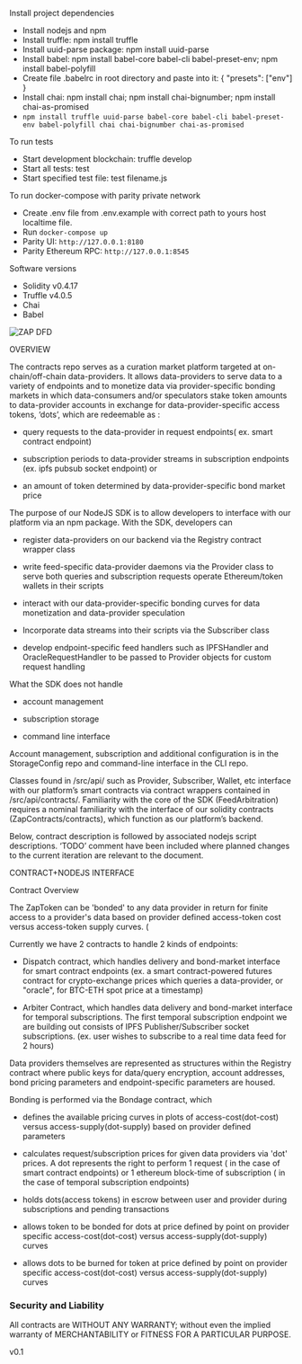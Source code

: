 Install project dependencies
 - Install nodejs and npm
 - Install truffle: npm install truffle
 - Install uuid-parse package: npm install uuid-parse
 - Install babel: npm install babel-core babel-cli babel-preset-env; npm install babel-polyfill
 - Create file .babelrc in root directory and paste into it: { "presets": ["env"] }
 - Install chai: npm install chai; npm install chai-bignumber; npm install chai-as-promised
 -  ```npm install truffle uuid-parse babel-core babel-cli babel-preset-env babel-polyfill chai chai-bignumber chai-as-promised```

To run tests
 - Start development blockchain: truffle develop
 - Start all tests: test
 - Start specified test file: test filename.js
 
To run docker-compose with parity private network
- Create .env file from .env.example with correct path to yours host localtime file.
- Run `docker-compose up`  
- Parity UI: `http://127.0.0.1:8180`
- Parity Ethereum RPC: `http://127.0.0.1:8545`

Software versions
 - Solidity v0.4.17
 - Truffle v4.0.5
 - Chai
 - Babel
 
![ZAP DFD](https://github.com/zapproject/FeedArbitration/blob/master/dataflow.png)



OVERVIEW

  The contracts repo serves as a curation market platform targeted at on-chain/off-chain data-providers. It allows data-providers to serve data to a variety of endpoints and to monetize data via provider-specific bonding markets in which data-consumers and/or speculators stake token amounts to data-provider accounts in exchange for data-provider-specific access tokens, ‘dots’, which are redeemable as :

 - query requests to the data-provider in request endpoints( ex. smart contract endpoint)

 - subscription periods to data-provider streams in subscription endpoints (ex. ipfs pubsub socket endpoint) or 

 - an amount of token determined by data-provider-specific bond market price

  The purpose of our NodeJS SDK is to allow developers to interface with our platform via an npm package. With the SDK, developers can

 - register data-providers on our backend via the Registry contract wrapper class

 - write feed-specific data-provider daemons via the Provider class to serve both queries and subscription requests
operate Ethereum/token wallets in their scripts

 - interact with our data-provider-specific bonding curves for data monetization and data-provider speculation 

 - Incorporate data streams into their scripts via the Subscriber class

 - develop endpoint-specific feed handlers such as IPFSHandler and OracleRequestHandler to be passed to Provider objects for custom request handling

What the SDK does not handle

 - account management

 - subscription storage

 - command line interface

Account management, subscription and additional configuration is in the StorageConfig repo and command-line interface in the CLI repo.

  Classes found in /src/api/ such as Provider, Subscriber, Wallet, etc interface with our platform’s smart contracts via contract wrappers contained in /src/api/contracts/. Familiarity with the core of the SDK (FeedArbitration) requires a nominal familiarity with the interface of our solidity contracts (ZapContracts/contracts), which function as our platform’s backend. 

  Below, contract description is followed by associated nodejs script descriptions. ‘TODO’ comment have been included where planned changes to the current iteration are relevant to the document.


CONTRACT+NODEJS INTERFACE

Contract Overview

  The ZapToken can be 'bonded' to any data provider in return for finite access to a provider's data based on provider defined access-token cost versus access-token supply curves. (

Currently we have 2 contracts to handle 2 kinds of endpoints:


 - Dispatch contract, which handles delivery and bond-market interface for smart contract endpoints (ex. a smart contract-powered futures contract for crypto-exchange prices which queries a data-provider, or "oracle", for BTC-ETH spot price at a timestamp)


 - Arbiter Contract, which handles data delivery and bond-market interface for temporal subscriptions. The first temporal subscription endpoint we are building out consists of IPFS Publisher/Subscriber socket subscriptions. (ex. user wishes to subscribe to a real time data feed for 2 hours)

Data providers themselves are represented as structures within the Registry contract where public keys for data/query encryption, account addresses, bond pricing parameters and endpoint-specific parameters are housed.

Bonding is performed via the Bondage contract, which 

 - defines the available pricing curves in plots of access-cost(dot-cost) versus access-supply(dot-supply) based on provider defined parameters

 - calculates request/subscription prices for given data providers via 'dot' prices. A dot represents the right to perform 1 request ( in the case of smart contract endpoints) or 1 ethereum block-time of subscription ( in the case of temporal subscription endpoints) 

 - holds dots(access tokens) in escrow between user and provider during subscriptions and pending transactions

 - allows token to be bonded for dots at price defined by point on provider specific access-cost(dot-cost) versus access-supply(dot-supply) curves

 - allows dots to be burned for token at price defined by point on provider specific access-cost(dot-cost) versus access-supply(dot-supply) curves



### Security and Liability

All contracts are WITHOUT ANY WARRANTY; without even the implied warranty of MERCHANTABILITY or FITNESS FOR A PARTICULAR PURPOSE.

v0.1
